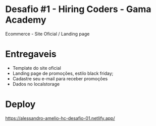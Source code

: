 # Desafio #1 - Hiring Coders - Gama Academy
Ecommerce - Site Oficial / Landing page

# Entregaveis
- Template do site oficial 
- Landing page de promoções, estilo black friday; 
- Cadastre seu e-mail para receber promoções 
- Dados no localstorage

# Deploy
https://alessandro-amelio-hc-desafio-01.netlify.app/